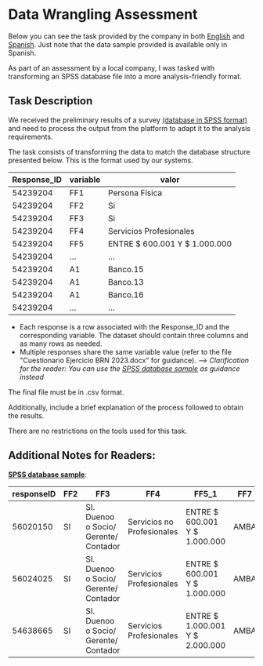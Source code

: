 # Data Wrangling Assessment
Below you can see the task provided by the company in both [English](https://github.com/Mati-DB/stack_portfolio/edit/main/Data%20Wrangling%20Assessment.md#L4) and [Spanish](). Just note that the data sample provided is available only in Spanish.

As part of an assessment by a local company, I was tasked with transforming an SPSS database file into a more analysis-friendly format.

## Task Description

We received the preliminary results of a survey [(database in SPSS format)](https://github.com/Mati-DB/stack_portfolio/edit/main/Data%20Wrangling%20Assessment.md#L36) and need to process the output from the platform to adapt it to the analysis requirements.

The task consists of transforming the data to match the database structure presented below. This is the format used by our systems.

| Response_ID	| variable	| valor |
| --- | --- | --- |
| 54239204	| FF1	| Persona Física |
| 54239204	| FF2	| Si |
| 54239204	| FF3	| Si |
| 54239204	| FF4	| Servicios  Profesionales |
| 54239204	| FF5	| ENTRE $ 600.001 Y $ 1.000.000 |
| 54239204	| … |	… |
| 54239204	| A1	| Banco.15 |
| 54239204	| A1	| Banco.13 |
| 54239204	| A1	| Banco.16 |
| 54239204	| … |	… |

- Each response is a row associated with the Response_ID and the corresponding variable. The dataset should contain three columns and as many rows as needed.
- Multiple responses share the same variable value (refer to the file "Cuestionario Ejercicio BRN 2023.docx" for guidance). *--> Clarification for the reader: You can use the [SPSS database sample](#L36) as guidance instead*

The final file must be in .csv format.

Additionally, include a brief explanation of the process followed to obtain the results.

There are no restrictions on the tools used for this task.

## Additional Notes for Readers:

<ins>**SPSS database sample**</ins>:

| responseID | FF2 | FF3 | FF4 | FF5_1 | FF7 | FF7_1 | FF7_2 | FF7_3 | FF7_4 | FF7_5 | FF7_6 | FF7_7 | FF7_8 | A2_1 | A2_2 | A3_1 | A3_2 | A9_1.Banco.1 | A9_2.Banco.2 | A9_3.Banco.3 | A9_4.Banco.4 | A9_5.Banco.5 | A9_6.Banco.6 | A9_7.Banco.7 | A9_9.Banco.9 | A9_10.Banco.10 | A9_13.Banco.13 | A9_15.Banco.15 | A9_16.Banco.16 | A9_17.Banco.17 | A9_20.Banco.20 | A9_24.Banco.24 | A9_25.Banco.25 | A9_29.Banco.29 | A9_42.Banco.42 | A9_71.Banco.71 | A9_84.Banco.84 | A9_74.Banco.74 | A9_44.Banco.44 | A9_90.Banco.90 | A9_91.Banco.91 | A10 | A13_1.Banco.1 | A13_2.Banco.2 | A13_3.Banco.3 | A13_4.Banco.4 | A13_5.Banco.5 | A13_6.Banco.6 | A13_7.Banco.7 | A13_9.Banco.9 | A13_10.Banco.10 | A13_13.Banco.13 | A13_15.Banco.15 | A13_16.Banco.16 | A13_17.Banco.17 | A13_20.Banco.20 | A13_24.Banco.24 | A13_25.Banco.25 | A13_29.Banco.29 | A13_42.Banco.42 | A13_71.Banco.71 | A13_84.Banco.84 | A13_74.Banco.74 | A13_44.Banco.44 | A13_90.Banco.90 | A13_91.Banco.91 |																																																																		
| --- | --- | --- | --- | --- | --- | --- | --- | --- | --- | --- | --- | --- | --- | --- | --- | --- | --- | --- | --- | --- | --- | --- | --- | --- | --- | --- | --- | --- | --- | --- | --- | --- | --- | --- | --- | --- | --- | --- | --- | --- | --- | --- | --- | --- | --- | --- | --- | --- | --- | --- | --- | --- | --- | --- | --- | --- | --- | --- | --- | --- | --- | --- | --- | --- | --- | --- |																																																																		
| 56020150 | SI | SI. Duenoo o Socio/ Gerente/ Contador | Servicios no Profesionales | ENTRE $ 600.001 Y $ 1.000.000 | AMBA | GBA SUR |  |  |  |  |  |  |  | Banco.90 | Banco.15 | NS/NC |  |  |  |  |  |  |  |  |  |  |  | Banco.15 |  |  |  |  |  |  |  |  |  |  |  | Banco.90 |  | Banco.15 |  |  |  |  |  |  |  |  |  |  | 8 |  |  |  |  |  |  |  |  |  |  |  | 10 |  |																																																																		
| 56024025 | SI | SI. Duenoo o Socio/ Gerente/ Contador | Servicios  Profesionales | ENTRE $ 600.001 Y $ 1.000.000 | AMBA | GBA NORTE |  |  |  |  |  |  |  | Banco.3 | Banco.2 | Banco.7 | Banco.1 |  | Banco.2 | Banco.3 |  |  |  |  |  |  | Banco.13 |  |  |  |  |  |  |  |  |  |  |  |  | Banco.90 |  | Banco.2 |  | 10 | 10 |  |  |  |  |  |  | 8 |  |  |  |  |  |  |  |  |  |  |  |  | 10 |  |																																																																		
| 54638665 | SI | SI. Duenoo o Socio/ Gerente/ Contador | Servicios  Profesionales | ENTRE $ 1.000.001 Y $ 2.000.000 | AMBA | CABA NORTE |  |  |  |  |  |  |  | NS/NC |  | NS/NC |  |  |  | Banco.3 |  |  |  | Banco.7 |  |  |  |  |  |  |  |  |  |  |  |  |  |  |  |  |  | Banco.3 |  |  | NS/NC |  |  |  | NS/NC |  |  |  |  |  |  |  |  |  |  |  |  |  |  |  |  |  |																																																																		







